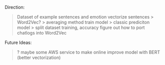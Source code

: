 Direction:
> Dataset of example sentences and emotion
> vectorize sentences > Word2Vec?
	> averaging method
> train model > classic prediciton model > split dataset training, accuracy
> figure out how to port chatlogs into Word2Vec

Future Ideas:
> ? maybe some AWS service to make online
> improve model with BERT (better vectorization)
> 



